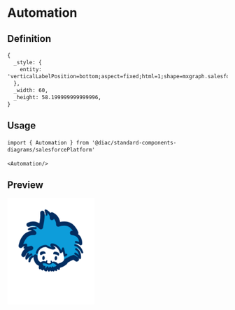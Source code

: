 # Automation

## Definition

```
{
  _style: { 
    entity: 'verticalLabelPosition=bottom;aspect=fixed;html=1;shape=mxgraph.salesforce.automation;',
  },
  _width: 60,
  _height: 58.199999999999996,
}
```

## Usage

```
import { Automation } from '@diac/standard-components-diagrams/salesforcePlatform'

<Automation/>
```

## Preview

<img src="./automation.png" width="200"/>
